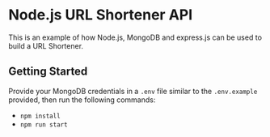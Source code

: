 # Node.js URL Shortener API

This is an example of how Node.js, MongoDB and express.js can be used to build a URL Shortener.

## Getting Started

Provide your MongoDB credentials in a `.env` file similar to the `.env.example` provided, then run the following commands:

- `npm install`
- `npm run start`
